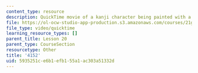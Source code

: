 ```yaml
---
content_type: resource
description: QuickTime movie of a kanji character being painted with a brush.
file: https://ol-ocw-studio-app-production.s3.amazonaws.com/courses/21g-504-japanese-iv-spring-2009/5935251ce6b1efb155a1ac303a51332d_4152.mov
file_type: video/quicktime
learning_resource_types: []
parent_title: Lesson 20
parent_type: CourseSection
resourcetype: Other
title: '4152'
uid: 5935251c-e6b1-efb1-55a1-ac303a51332d
---
```

